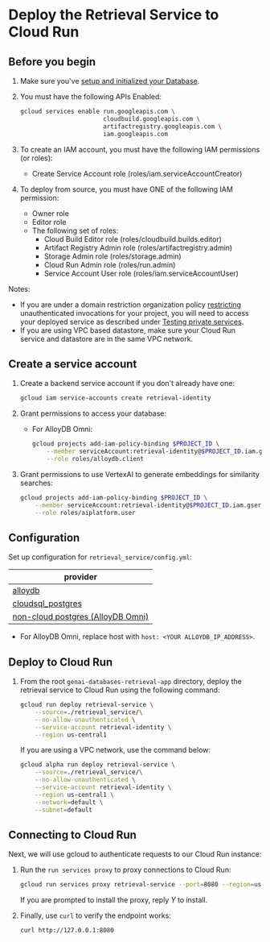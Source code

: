 # Deploy the Retrieval Service to Cloud Run

## Before you begin

1. Make sure you've [setup and initialized your
   Database](../README.md#setting-up-your-database).

1. You must have the following APIs Enabled:

    ```bash
    gcloud services enable run.googleapis.com \
                           cloudbuild.googleapis.com \
                           artifactregistry.googleapis.com \
                           iam.googleapis.com
    ```

1. To create an IAM account, you must have the following IAM permissions (or
   roles):
    - Create Service Account role (roles/iam.serviceAccountCreator)

1. To deploy from source, you must have ONE of the following IAM permission:
    - Owner role
    - Editor role
    - The following set of roles:
        - Cloud Build Editor role (roles/cloudbuild.builds.editor)
        - Artifact Registry Admin role (roles/artifactregistry.admin)
        - Storage Admin role  (roles/storage.admin)
        - Cloud Run Admin role (roles/run.admin)
        - Service Account User role (roles/iam.serviceAccountUser)

Notes:
* If you are under a domain restriction organization policy
  [restricting](https://cloud.google.com/run/docs/authenticating/public#domain-restricted-sharing)
  unauthenticated invocations for your project, you will need to access your
  deployed service as described under [Testing private
  services](https://cloud.google.com/run/docs/triggering/https-request#testing-private).
* If you are using VPC based datastore, make sure your Cloud Run service and datastore are in the same VPC network.

## Create a service account

1. Create a backend service account if you don't already have one:

    ```bash
    gcloud iam service-accounts create retrieval-identity
    ```

1.  Grant permissions to access your database:

    * For AlloyDB Omni:

        ```bash
        gcloud projects add-iam-policy-binding $PROJECT_ID \
            --member serviceAccount:retrieval-identity@$PROJECT_ID.iam.gserviceaccount.com \
            --role roles/alloydb.client
        ```

1.  Grant permissions to use VertexAI to generate embeddings for similarity searches:

    ```bash
    gcloud projects add-iam-policy-binding $PROJECT_ID \
        --member serviceAccount:retrieval-identity@$PROJECT_ID.iam.gserviceaccount.com \
        --role roles/aiplatform.user
    ```

## Configuration

Set up configuration for `retrieval_service/config.yml`:

| provider                               |
|----------------------------------------|
| [alloydb](./datastore/alloydb.md#update-config) |
| [cloudsql_postgres](./datastore/cloudsql_postgres.md#update-config) |
| [non-cloud postgres (AlloyDB Omni)](./datastore/postgres.md#update-config) |

* For AlloyDB Omni, replace host with `host: <YOUR ALLOYDB_IP_ADDRESS>`.


## Deploy to Cloud Run

1. From the root `genai-databases-retrieval-app` directory, deploy the retrieval
   service to Cloud Run using the following command:

    ```bash
    gcloud run deploy retrieval-service \
        --source=./retrieval_service/\
        --no-allow-unauthenticated \
        --service-account retrieval-identity \
        --region us-central1
    ```

    If you are using a VPC network, use the command below:

    ```bash
    gcloud alpha run deploy retrieval-service \
        --source=./retrieval_service/\
        --no-allow-unauthenticated \
        --service-account retrieval-identity \
        --region us-central1 \
        --network=default \
        --subnet=default
    ```

## Connecting to Cloud Run

Next, we will use gcloud to authenticate requests to our Cloud Run instance:

1. Run the `run services proxy` to proxy connections to Cloud Run:

    ```bash
    gcloud run services proxy retrieval-service --port=8080 --region=us-central1
    ```

    If you are prompted to install the proxy, reply *Y* to install.

1. Finally, use `curl` to verify the endpoint works:

    ```bash
    curl http://127.0.0.1:8080
    ```
